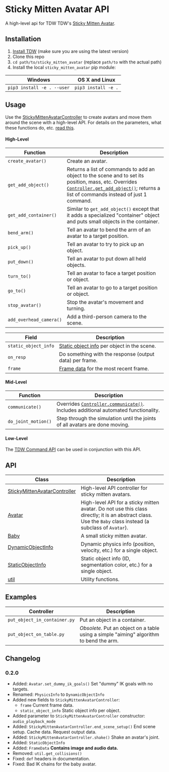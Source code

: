 # Sticky Mitten Avatar API

A high-level api for TDW TDW's [Sticky Mitten Avatar](https://github.com/threedworld-mit/tdw/blob/master/Documentation/misc_frontend/sticky_mitten_avatar.md). 

## Installation

1. [Install TDW](https://github.com/threedworld-mit/tdw/) (make sure you are using the latest version)
2. Clone this repo
3. `cd path/to/sticky_mitten_avatar` (replace `path/to` with the actual path)
4. Install the local `sticky_mitten_avatar` pip module:

| Windows                    | OS X and Linux      |
| -------------------------- | ------------------- |
| `pip3 install -e . --user` | `pip3 install -e .` |

## Usage

Use the [StickyMittenAvatarController](Documentation/sma_controller.md) to create avatars and move them around the scene with a high-level API. For details on the parameters, what these functions do, etc. [read this](Documentation/sma_controller.md).

#### High-Level

| Function                | Description                                                  |
| ----------------------- | ------------------------------------------------------------ |
| `create_avatar()`       | Create an avatar.                                            |
| `get_add_object()`      | Returns a list of commands to add an object to the scene and to set its position, mass, etc. Overrides [`Controller.get_add_object()`](https://github.com/threedworld-mit/tdw/blob/master/Documentation/python/controller.md#get_add_objectself-model_name-str-object_id-int-positionx-0-y-0-z-0-rotationx-0-y-0-z-0-library-str-----dict); returns a list of commands instead of just 1 command. |
| `get_add_container()`   | Similar to `get_add_object()` except that it adds a specialized "container" object and puts small objects in the container. |
| `bend_arm()`            | Tell an avatar to bend the arm of an avatar to a target position. |
| `pick_up()`             | Tell an avatar to try to pick up an object.                  |
| `put_down()`            | Tell an avatar to put down all held objects.                 |
| `turn_to()`             | Tell an avatar to face a target position or object.          |
| `go_to()`               | Tell an avatar to go to a target position or object.         |
| `stop_avatar()`         | Stop the avatar's movement and turning.                      |
| `add_overhead_camera()` | Add a third-person camera to the scene.                      |

| Field | Description |
| ----- | ----------- |
| `static_object_info`    | [Static object info](Documentation/static_object_info.md) per object in the scene. |
| `on_resp`               | Do something with the response (output data) per frame.      |
| `frame`                 | [Frame data](Documentation/frame_data.md) for the most recent frame. |

#### Mid-Level

| Function            | Description                                                  |
| ------------------- | ------------------------------------------------------------ |
| `communicate()`     | Overrides [`Controller.communicate()`](https://github.com/threedworld-mit/tdw/blob/master/Documentation/python/controller.md#communicateself-commands-uniondict-listdict---list). Includes additional automated functionality. |
| `do_joint_motion()` | Step through the simulation until the joints of all avatars are done moving. |


#### Low-Level

The [TDW Command API](https://github.com/threedworld-mit/tdw/blob/master/Documentation/api/command_api.md) can be used in conjunction with this API.

## API

| Class                                                        | Description                                                  |
| ------------------------------------------------------------ | ------------------------------------------------------------ |
| [StickyMittenAvatarController](Documentation/sma_controller.md) | High-level API controller for sticky mitten avatars.         |
| [Avatar](Documentation/avatar.md)                            | High-level API for a sticky mitten avatar. Do not use this class directly; it is an abstract class. Use the `Baby` class instead (a subclass of `Avatar`). |
| [Baby](Documentation/baby.md)                                | A small sticky mitten avatar.                                |
| [DynamicObjectInfo](Documentation/dynamic_object_info.md)    | Dynamic physics info (position, velocity, etc.) for a single object. |
| [StaticObjectInfo](Documentation/static_object_info.md)      | Static object info (ID, segmentation color, etc.) for a single object. |
| [util](Documentation/util.md)                                | Utility functions.                                           |

## Examples

| Controller                   | Description                                                  |
| ---------------------------- | ------------------------------------------------------------ |
| `put_object_in_container.py` | Put an object in a container.                                |
| `put_object_on_table.py`     | _Obsolete._ Put an object on a table using a simple "aiming" algorithm to bend the arm. |

## Changelog

### 0.2.0

- Added: `Avatar.set_dummy_ik_goals()` Set "dummy" IK goals with no targets.
- Renamed: `PhysicsInfo` to `DynamicObjectInfo`
- Added new fields to `StickyMittenAvatarController`:
  - `frame` Current frame data. 
  - `static_object_info` Static object info per object.
- Added parameter to `StickyMittenAvatarController` constructor: `audio_playback_mode`
- Added: `StickyMittenAvatarController.end_scene_setup()` End scene setup. Cache data. Request output data.
- Added: `StickyMittenAvatarController.shake()` Shake an avatar's joint.
- Added: `StaticObjectInfo`
- Added: `FrameData` **Contains image and audio data.**
- Removed: `util.get_collisions()`
- Fixed: `def` headers in documentation.
- Fixed: Bad IK chains for the baby avatar.